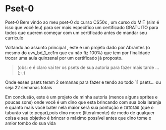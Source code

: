 # Pset-0
Pset-0 
Bem vindo ao meu pset-0 do curso CS50x , um curso do MIT (sim é isso que você leu)
para ser mais especifico um certificado GRATUITO para todos que querem começar com um certificado antes de mandar seu curriculo

Voltando ao assunto principal , este é um projeto dado por Abrantes (o mesmo do uvv_bd_1_cc1m que eu não fiz 100%) que tem por finalidade trocar uma aula quinzenal por
um certificado já proposto.

>(obs: e é claro vai ter os psets de sua autoria para fazer mais tarde ... (;-;)

Onde esses psets teram 2 semanas para fazer e tendo ao todo 11 psets... ou seja 22 semanas totais

Em conclusão, este é um projeto de minha autoria (menos alguns sprites e poucas sons) onde você é um dino que esta brincando com sua bola laranja
e quanto mais você bater nela maior será sua pontução e ``CUIDADO`` (que o tuburão vai te pegar),pois dino morre (literalmente) de medo de qualquer coisa 
e seu objetivo é brincar o máximo possível antes que dino tome o amior tombo do sua vida 
